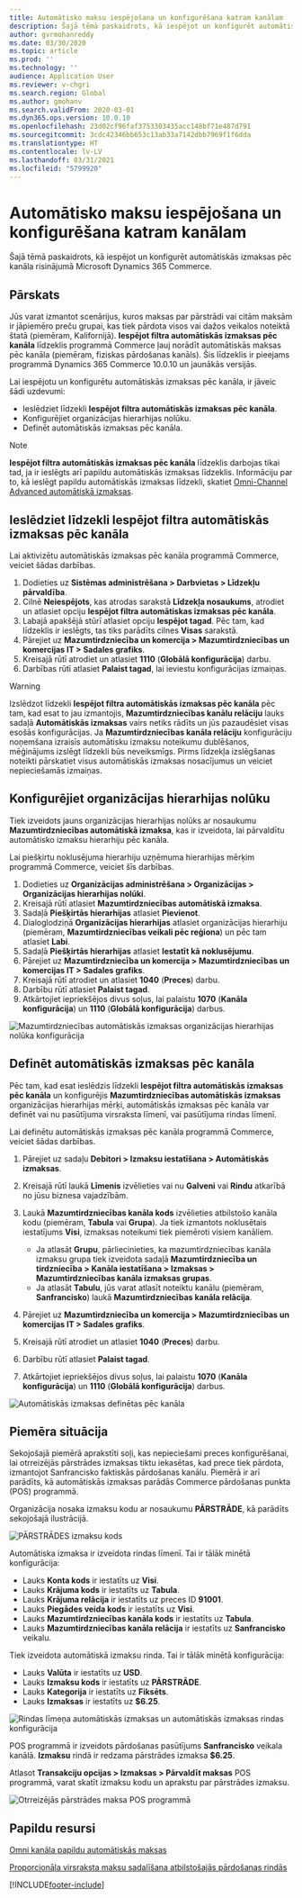 ```yaml
---
title: Automātisko maksu iespējošana un konfigurēšana katram kanālam
description: Šajā tēmā paskaidrots, kā iespējot un konfigurēt automātiskās izmaksas pēc kanāla risinājumā Microsoft Dynamics 365 Commerce.
author: gvrmohanreddy
ms.date: 03/30/2020
ms.topic: article
ms.prod: ''
ms.technology: ''
audience: Application User
ms.reviewer: v-chgri
ms.search.region: Global
ms.author: gmohanv
ms.search.validFrom: 2020-03-01
ms.dyn365.ops.version: 10.0.10
ms.openlocfilehash: 23d02cf96faf3753303435acc148bf71e487d791
ms.sourcegitcommit: 3cdc42346bb653c13ab33a7142dbb7969f1f6dda
ms.translationtype: HT
ms.contentlocale: lv-LV
ms.lasthandoff: 03/31/2021
ms.locfileid: "5799920"
---
```

# <a name="enable-and-configure-auto-charges-by-channel"></a>Automātisko maksu iespējošana un konfigurēšana katram kanālam

Šajā tēmā paskaidrots, kā iespējot un konfigurēt automātiskās izmaksas pēc kanāla risinājumā Microsoft Dynamics 365 Commerce.

## <a name="overview"></a>Pārskats

Jūs varat izmantot scenārijus, kuros maksas par pārstrādi vai citām maksām ir jāpiemēro preču grupai, kas tiek pārdota visos vai dažos veikalos noteiktā štatā (piemēram, Kalifornijā). **Iespējot filtra automātiskās izmaksas pēc kanāla** līdzeklis programmā Commerce ļauj norādīt automātiskās maksas pēc kanāla (piemēram, fiziskas pārdošanas kanāls). Šis līdzeklis ir pieejams programmā Dynamics 365 Commerce 10.0.10 un jaunākās versijās.

Lai iespējotu un konfigurētu automātiskās izmaksas pēc kanāla, ir jāveic šādi uzdevumi:

- Ieslēdziet līdzekli **Iespējot filtra automātiskās izmaksas pēc kanāla**.
- Konfigurējiet organizācijas hierarhijas nolūku.
- Definēt automātiskās izmaksas pēc kanāla.

> [!NOTE]
> **Iespējot filtra automātiskās izmaksas pēc kanāla** līdzeklis darbojas tikai tad, ja ir ieslēgts arī papildu automātiskās izmaksas līdzeklis. Informāciju par to, kā ieslēgt papildu automātiskās izmaksas līdzekli, skatiet [Omni-Channel Advanced automātiskā izmaksas](omni-auto-charges.md).

## <a name="turn-on-the-enable-filter-auto-charges-by-channel-feature"></a>Ieslēdziet līdzekli Iespējot filtra automātiskās izmaksas pēc kanāla

Lai aktivizētu automātiskās izmaksas pēc kanāla programmā Commerce, veiciet šādas darbības.

1. Dodieties uz **Sistēmas administrēšana \> Darbvietas \> Līdzekļu pārvaldība**.
1. Cilnē **Neiespējots**, kas atrodas sarakstā **Līdzekļa nosaukums**, atrodiet un atlasiet opciju **Iespējot filtra automātiskas izmaksas pēc kanāla**.
1. Labajā apakšējā stūrī atlasiet opciju **Iespējot tagad**. Pēc tam, kad līdzeklis ir ieslēgts, tas tiks parādīts cilnes **Visas** sarakstā.
1. Pārejiet uz **Mazumtirdzniecība un komercija \> Mazumtirdzniecības un komercijas IT \> Sadales grafiks**.
1. Kreisajā rūtī atrodiet un atlasiet **1110** (**Globālā konfigurācija**) darbu.
1. Darbības rūtī atlasiet **Palaist tagad**, lai ieviestu konfigurācijas izmaiņas.

> [!WARNING]
> Izslēdzot līdzekli **Iespējot filtra automātiskās izmaksas pēc kanāla** pēc tam, kad esat to jau izmantojis, **Mazumtirdzniecības kanālu relāciju** lauks sadaļā **Automātiskās izmaksas** vairs netiks rādīts un jūs pazaudēsiet visas esošās konfigurācijas. Ja **Mazumtirdzniecības kanāla relāciju** konfigurāciju noņemšana izraisīs automātisku izmaksu noteikumu dublēšanos, mēģinājums izslēgt līdzekli būs neveiksmīgs. Pirms līdzekļa izslēgšanas noteikti pārskatiet visus automātiskās izmaksas nosacījumus un veiciet nepieciešamās izmaiņas.

## <a name="configure-the-organization-hierarchy-purpose"></a>Konfigurējiet organizācijas hierarhijas nolūku

Tiek izveidots jauns organizācijas hierarhijas nolūks ar nosaukumu **Mazumtirdzniecības automātiskā izmaksa**, kas ir izveidota, lai pārvaldītu automātisko izmaksu hierarhiju pēc kanāla.

Lai piešķirtu noklusējuma hierarhiju uzņēmuma hierarhijas mērķim programmā Commerce, veiciet šīs darbības.
        
1. Dodieties uz **Organizācijas administrēšana \> Organizācijas \> Organizācijas hierarhijas nolūki**.
1. Kreisajā rūtī atlasiet **Mazumtirdzniecības automātiskā izmaksa**.
1. Sadaļā **Piešķirtās hierarhijas** atlasiet **Pievienot**.
1. Dialoglodziņā **Organizācijas hierarhijas** atlasiet organizācijas hierarhiju (piemēram, **Mazumtirdzniecības veikali pēc reģiona**) un pēc tam atlasiet **Labi**.
1. Sadaļā **Piešķirtās hierarhijas** atlasiet **Iestatīt kā noklusējumu**.
1. Pārejiet uz **Mazumtirdzniecība un komercija \> Mazumtirdzniecības un komercijas IT \> Sadales grafiks**.
1. Kreisajā rūtī atrodiet un atlasiet **1040** (**Preces**) darbu.
1. Darbību rūtī atlasiet **Palaist tagad**.
1. Atkārtojiet iepriekšējos divus soļus, lai palaistu **1070** (**Kanāla konfigurācija**) un **1110** (**Globālā konfigurācija**) darbus.

![Mazumtirdzniecības automātiskās izmaksas organizācijas hierarhijas nolūka konfigurācija](media/Auto-charges-org-hierarchy-purpose.png)

## <a name="define-auto-charges-by-channel"></a>Definēt automātiskās izmaksas pēc kanāla

Pēc tam, kad esat ieslēdzis līdzekli **Iespējot filtra automātiskās izmaksas pēc kanāla** un konfigurējis **Mazumtirdzniecības automātiskās izmaksas** organizācijas hierarhijas mērķi, automātiskās izmaksas pēc kanāla var definēt vai nu pasūtījuma virsraksta līmenī, vai pasūtījuma rindas līmenī.

Lai definētu automātiskās izmaksas pēc kanāla programmā Commerce, veiciet šādas darbības.

1. Pārejiet uz sadaļu **Debitori \> Izmaksu iestatīšana \> Automātiskās izmaksas**.
1. Kreisajā rūtī laukā **Līmenis** izvēlieties vai nu **Galveni** vai **Rindu** atkarībā no jūsu biznesa vajadzībām.
1. Laukā **Mazumtirdzniecības kanāla kods** izvēlieties atbilstošo kanāla kodu (piemēram, **Tabula** vai **Grupa**). Ja tiek izmantots noklusētais iestatījums **Visi**, izmaksas noteikumi tiek piemēroti visiem kanāliem.

    - Ja atlasāt **Grupu**, pārliecinieties, ka mazumtirdzniecības kanāla izmaksu grupa tiek izveidota sadaļā **Mazumtirdzniecība un tirdzniecība \> Kanāla iestatīšana \> Izmaksas \> Mazumtirdzniecības kanāla izmaksas grupas**.
    - Ja atlasāt **Tabulu**, jūs varat atlasīt noteiktu kanālu (piemēram, **Sanfrancisko**) laukā **Mazumtirdzniecības kanāla relācija**.

1. Pārejiet uz **Mazumtirdzniecība un komercija \> Mazumtirdzniecības un komercijas IT \> Sadales grafiks**.
1. Kreisajā rūtī atrodiet un atlasiet **1040** (**Preces**) darbu.
1. Darbību rūtī atlasiet **Palaist tagad**.
1. Atkārtojiet iepriekšējos divus soļus, lai palaistu **1070** (**Kanāla konfigurācija**) un **1110** (**Globālā konfigurācija**) darbus.
    
![Automātiskās izmaksas definētas pēc kanāla](media/Auto-charges-line-charge-by-channel.png)

## <a name="example-scenario"></a>Piemēra situācija

Sekojošajā piemērā aprakstīti soļi, kas nepieciešami preces konfigurēšanai, lai otrreizējās pārstrādes izmaksas tiktu iekasētas, kad prece tiek pārdota, izmantojot Sanfrancisko faktiskās pārdošanas kanālu. Piemērā ir arī parādīts, kā automātiskās izmaksas parādās Commerce pārdošanas punkta (POS) programmā.

Organizācija nosaka izmaksu kodu ar nosaukumu **PĀRSTRĀDE**, kā parādīts sekojošajā ilustrācijā.

![PĀRSTRĀDES izmaksu kods](media/Auto-charges-charge-code.png)

Automātiska izmaksa ir izveidota rindas līmenī. Tai ir tālāk minētā konfigurācija:

- Lauks **Konta kods** ir iestatīts uz **Visi**.
- Lauks **Krājuma kods** ir iestatīts uz **Tabula**.
- Lauks **Krājuma relācija** ir iestatīts uz preces ID **91001**.
- Lauks **Piegādes veida kods** ir iestatīts uz **Visi**.
- Lauks **Mazumtirdzniecības kanāla kods** ir iestatīts uz **Tabula**.
- Lauks **Mazumtirdzniecības kanāla relācija** ir iestatīts uz **Sanfrancisko** veikalu.

Tiek izveidota automātiskā izmaksu rinda. Tai ir tālāk minētā konfigurācija:

- Lauks **Valūta** ir iestatīts uz **USD**.
- Lauks **Izmaksu kods** ir iestatīts uz **PĀRSTRĀDE**.
- Lauks **Kategorija** ir iestatīts uz **Fiksēts**.
- Lauks **Izmaksas** ir iestatīts uz **$6.25**.

![Rindas līmeņa automātiskās izmaksas un automātiskās izmaksas rindas konfigurācija](media/Auto-charges-recyclingfee-line-fee.png)

POS programmā ir izveidots pārdošanas pasūtījums **Sanfrancisko** veikala kanālā. **Izmaksu** rindā ir redzama pārstrādes izmaksa **$6.25**.

Atlasot **Transakciju opcijas \> Izmaksas \> Pārvaldīt maksas** POS programmā, varat skatīt izmaksu kodu un aprakstu par pārstrādes izmaksu.

![Otrreizējās pārstrādes maksa POS programmā](media/pos-auto-charges-recyclingfee-line-fee.png)

## <a name="additional-resources"></a>Papildu resursi

[Omni kanāla papildu automātiskās maksas](omni-auto-charges.md)

[Proporcionāla virsraksta maksu sadalīšana atbilstošajās pārdošanas rindās](pro-rate-charges-matching-lines.md)


[!INCLUDE[footer-include](../includes/footer-banner.md)]
